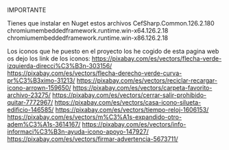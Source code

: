 
IMPORTANTE

Tienes que instalar en Nuget estos archivos
CefSharp.Common.126.2.180
chromiumembeddedframework.runtime.win-x64.126.2.18
chromiumembeddedframework.runtime.win-x86.126.2.18

Los iconos que he puesto en el proyecto los he cogido de esta pagina web os dejo los link de los iconos:
https://pixabay.com/es/vectors/flecha-verde-izquierda-direcci%C3%B3n-303156/
https://pixabay.com/es/vectors/flecha-derecho-verde-curva-pr%C3%B3ximo-31213/
https://pixabay.com/es/vectors/reciclar-recargar-icono-arrown-159650/
https://pixabay.com/es/vectors/carpeta-favorito-archivo-23275/
https://pixabay.com/es/vectors/cerrar-salir-prohibido-quitar-7772967/
https://pixabay.com/es/vectors/casa-icono-silueta-edificio-146585/
https://pixabay.com/es/vectors/tiempo-reloj-1606153/
https://pixabay.com/es/vectors/m%C3%A1s-expandido-otro-adem%C3%A1s-3614167/
https://pixabay.com/es/vectors/info-informaci%C3%B3n-ayuda-icono-apoyo-147927/
https://pixabay.com/es/vectors/firmar-advertencia-5673711/
